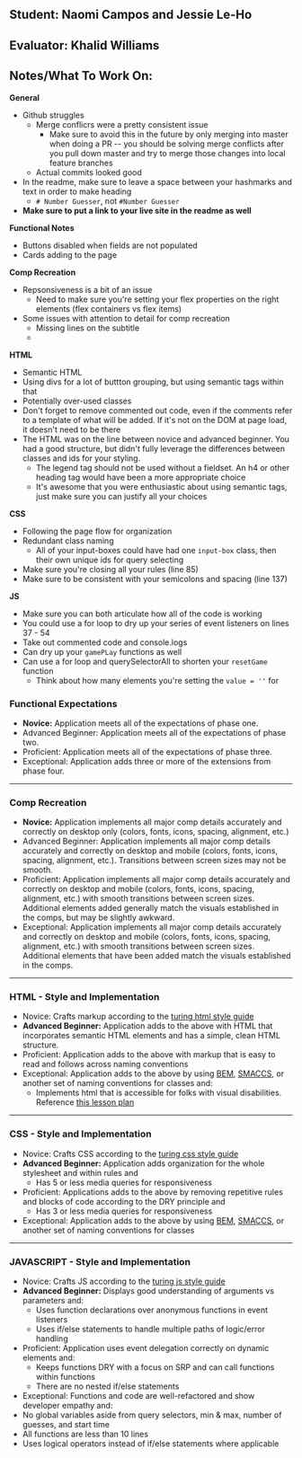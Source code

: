 ## Student: Naomi Campos and Jessie Le-Ho
## Evaluator: Khalid Williams 
## Notes/What To Work On:

__General__
* Github struggles 
  * Merge conflicrs were a pretty consistent issue
    * Make sure to avoid this in the future by only merging into master when doing a PR -- you should be solving merge conflicts after you pull down master and try to merge those changes into local feature branches
  * Actual commits looked good 
* In the readme, make sure to leave a space between your hashmarks and text in order to make heading 
  * `# Number Guesser`, not `#Number Guesser`
* __Make sure to put a link to your live site in the readme as well__ 

__Functional Notes__ 
* Buttons disabled when fields are not populated
* Cards adding to the page 


__Comp Recreation__ 
* Repsonsiveness is a bit of an issue
  * Need to make sure you're setting your flex properties on the right elements (flex containers vs flex items)
* Some issues with attention to detail for comp recreation
  * Missing lines on the subtitle
  *  

__HTML__
* Semantic HTML 
* Using divs for a lot of buttton grouping, but using semantic tags within that 
* Potentially over-used classes 
* Don't forget to remove commented out code, even if the comments refer to a template of what will be added. If it's not on the DOM at page load, it doesn't need to be there
* The HTML was on the line between novice and advanced beginner. You had a good structure, but didn't fully leverage the differences between classes and ids for your styling.
  * The legend tag should not be used without a fieldset. An h4 or other heading tag would have been a more appropriate choice 
  * It's awesome that you were enthusiastic about using semantic tags, just make sure you can justify all your choices 

__CSS__
* Following the page flow for organization 
* Redundant class naming 
  * All of your input-boxes could have had one `input-box` class, then their own unique ids for query selecting
* Make sure you're closing all your rules (line 85)
* Make sure to be consistent with your semicolons and spacing (line 137)

__JS__ 
* Make sure you can both articulate how all of the code is working 
* You could use a for loop to dry up your series of event listeners on lines 37 - 54
* Take out commented code and console.logs  
* Can dry up your `gamePLay` functions as well 
* Can use a for loop and querySelectorAll to shorten your `resetGame` function
  * Think about how many elements you're setting the `value = ''` for

### Functional Expectations

* __Novice:__ Application meets all of the expectations of phase one.
* Advanced Beginner: Application meets all of the expectations of phase two.
* Proficient: Application meets all of the expectations of phase three.
* Exceptional: Application adds three or more of the extensions from phase four.

------------------------------------------------------------------

### Comp Recreation

* __Novice:__ Application implements all major comp details accurately and correctly on desktop only (colors, fonts, icons, spacing, alignment, etc.)
* Advanced Beginner: Application implements all major comp details accurately and correctly on desktop and mobile (colors, fonts, icons, spacing, alignment,  etc.). Transitions between screen sizes may not be smooth.
* Proficient: Application implements all major comp details accurately and correctly on desktop and mobile (colors, fonts, icons, spacing, alignment,  etc.) with smooth transitions between screen sizes. Additional elements added generally match the visuals established in the comps, but may be slightly awkward.
* Exceptional: Application implements all major comp details accurately and correctly on desktop and mobile (colors, fonts, icons, spacing, alignment,  etc.) with smooth transitions between screen sizes. Additional elements that have been added match the visuals established in the comps.

------------------------------------------------------------------

### HTML - Style and Implementation

* Novice: Crafts markup according to the [turing html style guide](https://github.com/turingschool-examples/html)
* __Advanced Beginner:__ Application adds to the above with HTML that incorporates semantic HTML elements and has a simple, clean HTML structure.
* Proficient: Application adds to the above with markup that is easy to read and follows across naming conventions
* Exceptional: Application adds to the above by using [BEM](http://getbem.com/), [SMACCS](https://smacss.com/), or another set of naming conventions for classes and:
    * Implements html that is accessible for folks with visual disabilities. Reference [this lesson plan](http://frontend.turing.io/lessons/floating/web-accessibility.html)

------------------------------------------------------------------

### CSS - Style and Implementation

* Novice: Crafts CSS according to the [turing css style guide](https://github.com/turingschool-examples/css)
* __Advanced Beginner:__ Application adds organization for the whole stylesheet and within rules and
  * Has 5 or less media queries for responsiveness
* Proficient: Applications adds to the above by removing repetitive rules and blocks of code according to the DRY principle and
  * Has 3 or less media queries for responsiveness
* Exceptional: Application adds to the above by using [BEM](http://getbem.com/), [SMACCS](https://smacss.com/), or another set of naming conventions for classes

------------------------------------------------------------------

### JAVASCRIPT - Style and Implementation

* Novice: Crafts JS according to the [turing js style guide](https://github.com/turingschool-examples/javascript/tree/master/es5)
* __Advanced Beginner:__ Displays good understanding of arguments vs parameters and:
  * Uses function declarations over anonymous functions in event listeners
  * Uses if/else statements to handle multiple paths of logic/error handling
* Proficient: Application uses event delegation correctly on dynamic elements and:
  * Keeps functions DRY with a focus on SRP and can call functions within functions
  * There are no nested if/else statements
*  Exceptional: Functions and code are well-refactored and show developer empathy and:
  * No global variables aside from query selectors, min & max, number of guesses, and start time
  * All functions are less than 10 lines
  * Uses logical operators instead of if/else statements where applicable